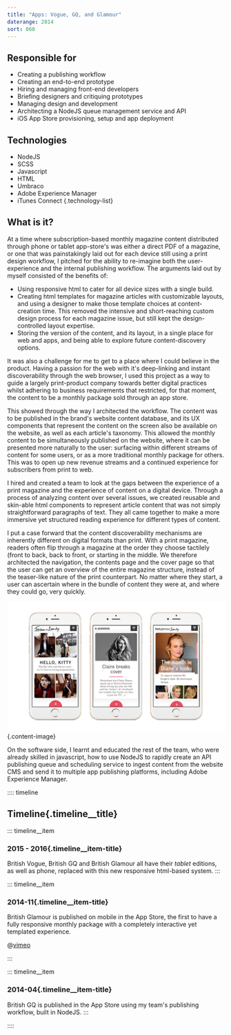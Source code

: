```yaml
---
title: "Apps: Vogue, GQ, and Glamour"
daterange: 2014
sort: 060
---
```


## Responsible for
- Creating a publishing workflow
- Creating an end-to-end prototype
- Hiring and managing front-end developers
- Briefing designers and critiquing prototypes
- Managing design and development
- Architecting a NodeJS queue management service and API
- iOS App Store provisioning, setup and app deployment

## Technologies
- NodeJS
- SCSS
- Javascript
- HTML
- Umbraco
- Adobe Experience Manager
- iTunes Connect
{.technology-list}

## What is it?

At a time where subscription-based monthly magazine content distributed through phone or tablet app-store's was either a direct PDF of a magazine, or one that was painstakingly laid out for each device still using a print design workflow, I pitched for the ability to re-imagine both the user-experience and the internal publishing workflow. The arguments laid out by myself consisted of the benefits of:
- Using responsive html to cater for all device sizes with a single build.
- Creating html templates for magazine articles with customizable layouts, and using a designer to make those template choices at content-creation time. This removed the intensive and short-reaching custom design process for each magazine issue, but still kept the design-controlled layout expertise.
- Storing the version of the content, and its layout, in a single place for web and apps, and being able to explore future content-discovery options.

It was also a challenge for me to get to a place where I could believe in the product. Having a passion for the web with it's deep-linking and instant discoverability through the web browser, I used this project as a way to guide a largely print-product company towards better digital practices whilst adhering to business requirements that restricted, for that moment, the content to be a monthly package sold through an app store.

This showed through the way I architected the workflow. The content was to be published in the brand's website content database, and its UX components that represent the content on the screen also be available on the website, as well as each article's taxonomy. This allowed the monthly content to be simultaneously published on the website, where it can be presented more naturally to the user: surfacing within different streams of content for some users, or as a more traditional monthly package for others. This was to open up new revenue streams and a continued experience for subscribers from print to web.

I hired and created a team to look at the gaps between the experience of a print magazine and the experience of content on a digital device. Through a process of analyzing content over several issues, we created reusable and skin-able html components to represent article content that was not simply straightforward paragraphs of text. They all came together to make a more immersive yet structured reading experience for different types of content.

I put a case forward that the content discoverability mechanisms are inherently different on digital formats than print. With a print magazine, readers often flip through a magazine at the order they choose tactilely (front to back, back to front, or starting in the middle. We therefore architected the navigation, the contents page and the cover page so that the user can get an overview of the entire magazine structure, instead of the teaser-like nature of the print counterpart. No matter where they start, a user can ascertain where in the bundle of content they were at, and where they could go, very quickly.

![Example of Glamour Magazine iOS app content structure](./glamour-cards.png){.content-image}

On the software side, I learnt and educated the rest of the team, who were already skilled in javascript, how to use NodeJS to rapidly create an API publishing queue and scheduling service to ingest content from the website CMS and send it to multiple app publishing platforms, including Adobe Experience Manager.

:::: timeline
## Timeline{.timeline__title}

::: timeline__item
### 2015 - 2016{.timeline__item-title}
British Vogue, British GQ and British Glamour all have their *tablet* editions, as well as phone, replaced with this new responsive html-based system.
:::

::: timeline__item
### 2014-11{.timeline__item-title}
British Glamour is published on mobile in the App Store, the first to have a fully responsive monthly package with a completely interactive yet templated experience.

@[vimeo](121742698##303x540)

:::

::: timeline__item
### 2014-04{.timeline__item-title}
British GQ is published in the App Store using my team's publishing workflow, built in NodeJS.
:::


::::
